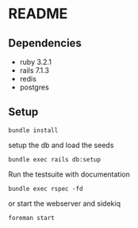 # README

## Dependencies
- ruby 3.2.1
- rails 7.1.3
- redis
- postgres

## Setup
```
bundle install
```

setup the db and load the seeds

```
bundle exec rails db:setup
```

Run the testsuite with documentation
```
bundle exec rspec -fd
```

or start the webserver and sidekiq
```
foreman start
```